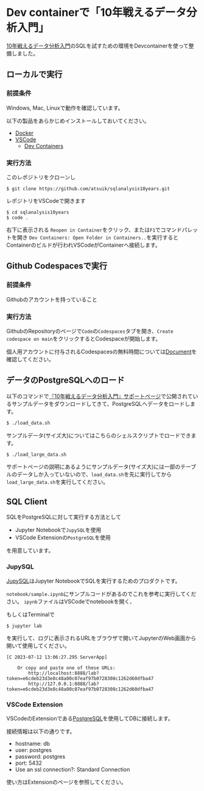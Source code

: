 # Dev containerで「10年戦えるデータ分析入門」

[10年戦えるデータ分析入門](https://www.sbcr.jp/product/4797376272/)のSQLを試すための環境をDevcontainerを使って整備しました。


## ローカルで実行

### 前提条件
Windows, Mac, Linuxで動作を確認しています。

以下の製品をあらかじめインストールしておいてください。

- [Docker](https://www.docker.com/get-started/)
- [VSCode](https://code.visualstudio.com/)
    - [Dev Containers](https://marketplace.visualstudio.com/items?itemName=ms-vscode-remote.remote-containers)

### 実行方法

このレポジトリをクローンし
```
$ git clone https://github.com/atsuik/sqlanalysis10years.git
```

レポジトリをVSCodeで開きます
```
$ cd sqlanalysis10years
$ code .
```

右下に表示される `Reopen in Container`をクリック、または`F1`でコマンドパレットを開き
`Dev Containers: Open Folder in Containers..`を実行するとContainerのビルドが行われVSCodeがContainerへ接続します。

## Github Codespacesで実行

### 前提条件
Githubのアカウントを持っていること

### 実行方法
GithubのRepositoryのページで`Code`の`Codespaces`タブを開き、`Create codespace on main`をクリックするとCodespaceが開始します。

個人用アカウントに付与されるCodespacesの無料時間については[Document](https://docs.github.com/ja/billing/managing-billing-for-github-codespaces/about-billing-for-github-codespaces)を確認してください。

## データのPostgreSQLへのロード

以下のコマンドで[『10年戦えるデータ分析入門』サポートページ](https://i.loveruby.net/stdsql/)で公開されているサンプルデータをダウンロードしてきて、PostgreSQLへデータをロードします。
```bash
$ ./load_data.sh
```

サンプルデータ(サイズ大)についてはこちらのシェルスクリプトでロードできます。
```bash
$ ./load_large_data.sh
```

サポートページの説明にあるようにサンプルデータ(サイズ大)には一部のテーブルのデータしか入っていないので、`load_data.sh`を先に実行してから`load_large_data.sh`を実行してください。

## SQL Client
SQLをPostgreSQLに対して実行する方法として
- Jupyter Notebookで`JupySQL`を使用
- VSCode Extensionの`PostgreSQL`を使用

を用意しています。


### JupySQL

[JupySQL](https://github.com/ploomber/jupysql)はJupyter NotebookでSQLを実行するためのプロダクトです。

`notebook/sample.ipynb`にサンプルコードがあるのでこれを参考に実行してください。
`ipynb`ファイルはVSCodeでnotebookを開く、

もしくはTerminalで

```
$ jupyter lab
```

を実行して、ログに表示されるURLをブラウザで開いてJupyterのWeb画面から開いて使用してください。
```
[C 2023-07-12 13:06:27.295 ServerApp] 

    Or copy and paste one of these URLs:
        http://localhost:8888/lab?token=e6cdeb23d3e8c48a00c07eaf97b0728308c1262d60dfba47
        http://127.0.0.1:8888/lab?token=e6cdeb23d3e8c48a00c07eaf97b0728308c1262d60dfba47
```

### VSCode Extension

VSCodeのExtensionである[PostgreSQL](https://marketplace.visualstudio.com/items?itemName=ckolkman.vscode-postgres)を使用してDBに接続します。

接続情報は以下の通りです。

- hostname: db
- user: postgres
- password: postgres
- port: 5432
- Use an ssl connection?: Standard Connection

使い方はExtensionのページを参照してください。
